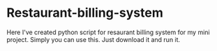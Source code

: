 # Restaurant-billing-system

Here I've created python script for resaurant billing system for my mini project.
Simply you can use this. Just download it and run it.
